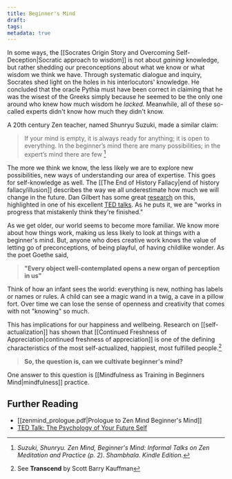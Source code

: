 ```yaml
---
title: Beginner's Mind
draft: 
tags: 
metadata: true
---
```

In some ways, the [[Socrates Origin Story and Overcoming Self-Deception|Socratic approach to wisdom]] is not about *gaining* knowledge, but rather shedding our preconceptions about what we know or what wisdom we think we have. Through systematic dialogue and inquiry, Socrates shed light on the holes in his interlocutors' knowledge. He concluded that the oracle Pythia must have been correct in claiming that he was the wisest of the Greeks simply because he seemed to be the only one around who knew how much wisdom he *lacked.* Meanwhile, all of these so-called experts didn't know how much they didn't know. 

A 20th century Zen teacher, named Shunryu Suzuki, made a similar claim: 

> If your mind is empty, it is always ready for anything; it is open to everything. In the beginner’s mind there are many possibilities; in the expert’s mind there are few [^1]

The more we think we know, the less likely we are to explore new possibilities, new ways of understanding our area of expertise. This goes for self-knowledge as well. The [[The End of History Fallacy|end of history fallacy/illusion]] describes the way we all underestimate how much we will change in the future. Dan Gilbert has some great [research](https://dtg.sites.fas.harvard.edu/Quoidbach%20et%20al%202013.pdf) on this, highlighted in one of his excellent [TED talks](https://www.youtube.com/watch?v=XNbaR54Gpj4&pp=ygUPdGVkIGRhbiBnaWxiZXJ0). As he puts it, we are "works in progress that mistakenly think they're finished."

As we get older, our world seems to become more familiar. We know more about how things work, making us less likely to look at things with a beginner's mind. But, anyone who does creative work knows the value of letting go of preconceptions, of being playful, of having childlike wonder. As the poet Goethe said,

> **"Every object well-contemplated opens a new organ of perception in us"**

Think of how an infant sees the world: everything is new, nothing has labels or names or rules. A child can see a magic wand in a twig, a cave in a pillow fort. Over time we can lose the sense of openness and creativity that comes with not "knowing" so much. 

This has implications for our happiness and wellbeing. Research on [[self-actualization]] has shown that [[Continued Freshness of Appreciation|continued freshness of appreciation]] is one of the defining characteristics of the most self-actualized, happiest, most fulfilled people.[^2] 

> **So, the question is, can we cultivate beginner's mind?**

One answer to this question is [[Mindfulness as Training in Beginners Mind|mindfulness]] practice. 


## Further Reading
- [[zenmind_prologue.pdf|Prologue to Zen Mind Beginner's Mind]] 
- [TED Talk: The Psychology of Your Future Self](https://www.youtube.com/watch?v=XNbaR54Gpj4&pp=ygULZGFuIGdpbGJlcnQ%3D) 

[^1]: *Suzuki, Shunryu. Zen Mind, Beginner's Mind: Informal Talks on Zen Meditation and Practice (p. 2). Shambhala. Kindle Edition.* 
 
[^2]: See **Transcend** by Scott Barry Kauffman 